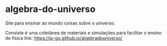 # algebra-do-universo
Site para ensinar ao mundo coisas sobre o universo.

Consiste é uma coletânea de materiais e simulações para facilitar o ensino de física
link: https://jp-go.github.io/algebradouniverso/


